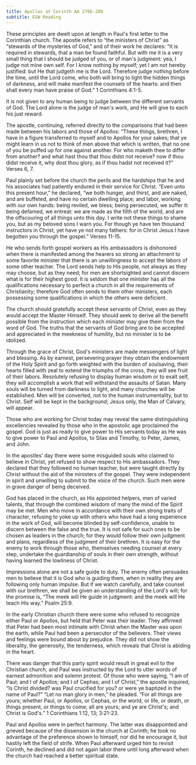 ```yaml
---
title: Apollos at Corinth AA 276b-280
subtitle: EGW Reading
---
```


These principles are dwelt upon at length in Paul's first letter to the Corinthian church. The apostle refers to “the ministers of Christ” as “stewards of the mysteries of God,” and of their work he declares: “It is required in stewards, that a man be found faithful. But with me it is a very small thing that I should be judged of you, or of man's judgment: yea, I judge not mine own self. For I know nothing by myself; yet I am not hereby justified: but He that judgeth me is the Lord. Therefore judge nothing before the time, until the Lord come, who both will bring to light the hidden things of darkness, and will make manifest the counsels of the hearts: and then shall every man have praise of God.” 1 Corinthians 4:1-5.

It is not given to any human being to judge between the different servants of God. The Lord alone is the judge of man's work, and He will give to each his just reward.

The apostle, continuing, referred directly to the comparisons that had been made between his labors and those of Apollos: “These things, brethren, I have in a figure transferred to myself and to Apollos for your sakes; that ye might learn in us not to think of men above that which is written, that no one of you be puffed up for one against another. For who maketh thee to differ from another? and what hast thou that thou didst not receive? now if thou didst receive it, why dost thou glory, as if thou hadst not received it?” Verses 6, 7.

Paul plainly set before the church the perils and the hardships that he and his associates had patiently endured in their service for Christ. “Even unto this present hour,” he declared, “we both hunger, and thirst, and are naked, and are buffeted, and have no certain dwelling place; and labor, working with our own hands: being reviled, we bless; being persecuted, we suffer it: being defamed, we entreat: we are made as the filth of the world, and are the offscouring of all things unto this day. I write not these things to shame you, but as my beloved sons I warn you. For though ye have ten thousand instructors in Christ, yet have ye not many fathers: for in Christ Jesus I have begotten you through the gospel.” Verses 11-15.

He who sends forth gospel workers as His ambassadors is dishonored when there is manifested among the hearers so strong an attachment to some favorite minister that there is an unwillingness to accept the labors of some other teacher. The Lord sends help to His people, not always as they may choose, but as they need; for men are shortsighted and cannot discern what is for their highest good. It is seldom that one minister has all the qualifications necessary to perfect a church in all the requirements of Christianity; therefore God often sends to them other ministers, each possessing some qualifications in which the others were deficient.

The church should gratefully accept these servants of Christ, even as they would accept the Master Himself. They should seek to derive all the benefit possible from the instruction which each minister may give them from the word of God. The truths that the servants of God bring are to be accepted and appreciated in the meekness of humility, but no minister is to be idolized.

Through the grace of Christ, God's ministers are made messengers of light and blessing. As by earnest, persevering prayer they obtain the endowment of the Holy Spirit and go forth weighted with the burden of soulsaving, their hearts filled with zeal to extend the triumphs of the cross, they will see fruit of their labors. Resolutely refusing to display human wisdom or to exalt self, they will accomplish a work that will withstand the assaults of Satan. Many souls will be turned from darkness to light, and many churches will be established. Men will be converted, not to the human instrumentality, but to Christ. Self will be kept in the background; Jesus only, the Man of Calvary, will appear.

Those who are working for Christ today may reveal the same distinguishing excellencies revealed by those who in the apostolic age proclaimed the gospel. God is just as ready to give power to His servants today as He was to give power to Paul and Apollos, to Silas and Timothy, to Peter, James, and John.

In the apostles’ day there were some misguided souls who claimed to believe in Christ, yet refused to show respect to His ambassadors. They declared that they followed no human teacher, but were taught directly by Christ without the aid of the ministers of the gospel. They were independent in spirit and unwilling to submit to the voice of the church. Such men were in grave danger of being deceived.

God has placed in the church, as His appointed helpers, men of varied talents, that through the combined wisdom of many the mind of the Spirit may be met. Men who move in accordance with their own strong traits of character, refusing to yoke up with others who have had a long experience in the work of God, will become blinded by self-confidence, unable to discern between the false and the true. It is not safe for such ones to be chosen as leaders in the church; for they would follow their own judgment and plans, regardless of the judgment of their brethren. It is easy for the enemy to work through those who, themselves needing counsel at every step, undertake the guardianship of souls in their own strength, without having learned the lowliness of Christ.

Impressions alone are not a safe guide to duty. The enemy often persuades men to believe that it is God who is guiding them, when in reality they are following only human impulse. But if we watch carefully, and take counsel with our brethren, we shall be given an understanding of the Lord's will; for the promise is, “The meek will He guide in judgment: and the meek will He teach His way.” Psalm 25:9.

In the early Christian church there were some who refused to recognize either Paul or Apollos, but held that Peter was their leader. They affirmed that Peter had been most intimate with Christ when the Master was upon the earth, while Paul had been a persecutor of the believers. Their views and feelings were bound about by prejudice. They did not show the liberality, the generosity, the tenderness, which reveals that Christ is abiding in the heart.

There was danger that this party spirit would result in great evil to the Christian church, and Paul was instructed by the Lord to utter words of earnest admonition and solemn protest. Of those who were saying, “I am of Paul; and I of Apollos; and I of Cephas; and I of Christ,” the apostle inquired, “Is Christ divided? was Paul crucified for you? or were ye baptized in the name of Paul?” “Let no man glory in men,” he pleaded. “For all things are yours; whether Paul, or Apollos, or Cephas, or the world, or life, or death, or things present, or things to come; all are yours; and ye are Christ's; and Christ is God's.” 1 Corinthians 1:12, 13; 3:21-23.

Paul and Apollos were in perfect harmony. The latter was disappointed and grieved because of the dissension in the church at Corinth; he took no advantage of the preference shown to himself, nor did he encourage it, but hastily left the field of strife. When Paul afterward urged him to revisit Corinth, he declined and did not again labor there until long afterward when the church had reached a better spiritual state.